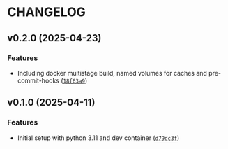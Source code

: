 # CHANGELOG


## v0.2.0 (2025-04-23)

### Features

- Including docker multistage build, named volumes for caches and pre-commit-hooks
  ([`18f63a9`](https://github.com/tobiasskov/template-project-python-fastapi/commit/18f63a921f24c5c85235c1a40ec654053b3ce398))


## v0.1.0 (2025-04-11)

### Features

- Initial setup with python 3.11 and dev container
  ([`d79dc3f`](https://github.com/tobiasskov/template-project-python-fastapi/commit/d79dc3fdfcff0dac2452131bf7517bbf0a6741f3))
